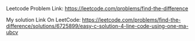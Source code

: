 Leetcode Problem Link: https://leetcode.com/problems/find-the-difference

My solution Link On LeetCode: https://leetcode.com/problems/find-the-difference/solutions/6725899/easy-c-solution-4-line-code-using-one-ma-ubcv